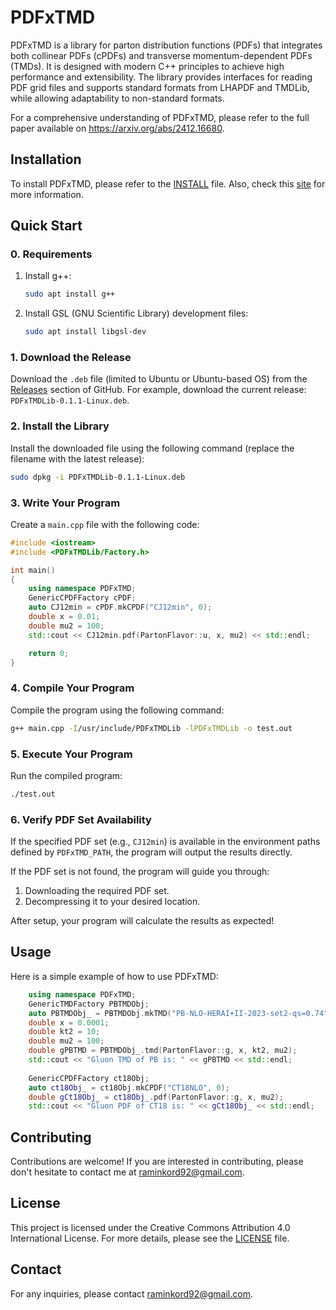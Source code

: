 # PDFxTMD

PDFxTMD is a library for parton distribution functions (PDFs) that integrates both collinear PDFs (cPDFs) and transverse momentum-dependent PDFs (TMDs). It is designed with modern C++ principles to achieve high performance and extensibility. The library provides interfaces for reading PDF grid files and supports standard formats from LHAPDF and TMDLib, while allowing adaptability to non-standard formats. 

For a comprehensive understanding of PDFxTMD, please refer to the full paper available on https://arxiv.org/abs/2412.16680.

## Installation

To install PDFxTMD, please refer to the [INSTALL](INSTALL) file. Also, check this [site](https://raminkord92.github.io/PDFxTMD/) for more information.
## Quick Start

### 0. Requirements
1. Install g++:
   ```bash
   sudo apt install g++
   ```
2. Install GSL (GNU Scientific Library) development files:
   ```bash
   sudo apt install libgsl-dev
   ```

### 1. Download the Release
Download the `.deb` file (limited to Ubuntu or Ubuntu-based OS) from the [Releases](https://github.com/your-repo/releases) section of GitHub. For example, download the current release: `PDFxTMDLib-0.1.1-Linux.deb`.

### 2. Install the Library
Install the downloaded file using the following command (replace the filename with the latest release):
```bash
sudo dpkg -i PDFxTMDLib-0.1.1-Linux.deb
```

### 3. Write Your Program
Create a `main.cpp` file with the following code:

```cpp
#include <iostream>
#include <PDFxTMDLib/Factory.h>

int main()
{
    using namespace PDFxTMD;
    GenericCPDFFactory cPDF;
    auto CJ12min = cPDF.mkCPDF("CJ12min", 0);
    double x = 0.01;
    double mu2 = 100;
    std::cout << CJ12min.pdf(PartonFlavor::u, x, mu2) << std::endl;

    return 0;
}
```

### 4. Compile Your Program
Compile the program using the following command:
```bash
g++ main.cpp -I/usr/include/PDFxTMDLib -lPDFxTMDLib -o test.out
```

### 5. Execute Your Program
Run the compiled program:
```bash
./test.out
```

### 6. Verify PDF Set Availability
If the specified PDF set (e.g., `CJ12min`) is available in the environment paths defined by `PDFxTMD_PATH`, the program will output the results directly. 

If the PDF set is not found, the program will guide you through:
1. Downloading the required PDF set.
2. Decompressing it to your desired location.

After setup, your program will calculate the results as expected!

## Usage

Here is a simple example of how to use PDFxTMD:

```cpp
    using namespace PDFxTMD;
    GenericTMDFactory PBTMDObj;
    auto PBTMDObj_ = PBTMDObj.mkTMD("PB-NLO-HERAI+II-2023-set2-qs=0.74", 0);
    double x = 0.0001;
    double kt2 = 10;
    double mu2 = 100;
    double gPBTMD = PBTMDObj_.tmd(PartonFlavor::g, x, kt2, mu2);
    std::cout << "Gluon TMD of PB is: " << gPBTMD << std::endl;
    
    GenericCPDFFactory ct18Obj;
    auto ct18Obj_ = ct18Obj.mkCPDF("CT18NLO", 0);
    double gCt18Obj_ = ct18Obj_.pdf(PartonFlavor::g, x, mu2);
    std::cout << "Gluon PDF of CT18 is: " << gCt18Obj_ << std::endl;
```

## Contributing

Contributions are welcome! If you are interested in contributing, please don't hesitate to contact me at [raminkord92@gmail.com](mailto:raminkord92@gmail.com).

## License

This project is licensed under the Creative Commons Attribution 4.0 International License. For more details, please see the [LICENSE](LICENSE) file.

## Contact

For any inquiries, please contact [raminkord92@gmail.com](mailto:raminkord92@gmail.com).
